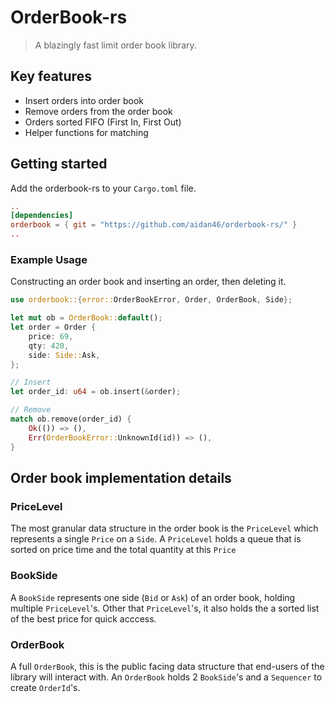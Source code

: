 # OrderBook-rs
> A blazingly fast limit order book library.

## Key features
- Insert orders into order book
- Remove orders from the order book
- Orders sorted FIFO (First In, First Out)
- Helper functions for matching

## Getting started
Add the orderbook-rs to your `Cargo.toml` file.
```toml
..
[dependencies]
orderbook = { git = "https://github.com/aidan46/orderbook-rs/" }
..
```

### Example Usage
Constructing an order book and inserting an order, then deleting it.
```rust
use orderbook::{error::OrderBookError, Order, OrderBook, Side};

let mut ob = OrderBook::default();
let order = Order {
	price: 69,
	qty: 420,
	side: Side::Ask,
};

// Insert
let order_id: u64 = ob.insert(&order);

// Remove
match ob.remove(order_id) {
	Ok(()) => (),
	Err(OrderBookError::UnknownId(id)) => (),
}
```

## Order book implementation details

### PriceLevel
The most granular data structure in the order book is the `PriceLevel` which represents a single `Price` on a `Side`.
A `PriceLevel` holds a queue that is sorted on price time and the total quantity at this `Price`

### BookSide
A `BookSide` represents one side (`Bid` or `Ask`) of an order book, holding multiple `PriceLevel`'s.
Other that `PriceLevel`'s, it also holds the a sorted list of the best price for quick acccess.

### OrderBook
A full `OrderBook`, this is the public facing data structure that end-users of the library will interact with. An `OrderBook` holds 2 `BookSide`'s and a `Sequencer` to create `OrderId`'s.
